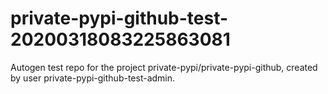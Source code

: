 # private-pypi-github-test-20200318083225863081
Autogen test repo for the project private-pypi/private-pypi-github, created by user private-pypi-github-test-admin.
